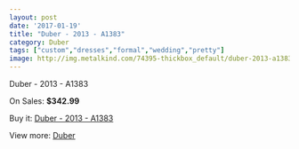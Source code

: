 ```yaml
---
layout: post
date: '2017-01-19'
title: "Duber - 2013 - A1383"
category: Duber
tags: ["custom","dresses","formal","wedding","pretty"]
image: http://img.metalkind.com/74395-thickbox_default/duber-2013-a1383.jpg
---
```

Duber - 2013 - A1383

On Sales: **$342.99**
<a href="https://www.metalkind.com/en/duber/18301-duber-2013-a1383.html"><amp-img layout="responsive" width="600" height="600" src="//img.metalkind.com/74395-thickbox_default/duber-2013-a1383.jpg" alt="Duber - 2013 - A1383 0" /></a>

Buy it: [Duber - 2013 - A1383](https://www.metalkind.com/en/duber/18301-duber-2013-a1383.html "Duber - 2013 - A1383")

View more: [Duber](https://www.metalkind.com/en/134-duber "Duber")